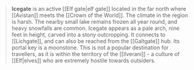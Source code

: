> **Icegate** is an active [[Elf gate|elf gate]] located in the far north where [[Avistan]] meets the [[Crown of the World]]. The climate in the region is harsh. The nearby small lake remains frozen all year round, and heavy snowfalls are common.
> Icegate appears as a pale arch, nine feet in height, carved into a stony outcropping. It connects to [[Lichgate]], and can also be reached from the [[Galtgate]] hub. Its portal key is a moonstone.
> This is not a popular destination for travellers, as it is within the territory of the [[Ilverani]] - a culture of [[Elf|elves]] who are extremely hostile towards outsiders.








